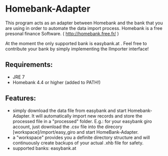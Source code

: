 # Homebank-Adapter

This program acts as an adapter between Homebank and the bank that you are using in order to automate the data import process. Homebank is a free presonal finance Software. ( http://homebank.free.fr/ )

At the moment the only supported bank is easybank.at .
Feel free to contribute your bank by simply implementing the IImporter interface!

## Requirements:

- JRE 7
- Homebank 4.4 or higher (added to PATH!)

## Features:

- simply download the data file from easybank and start Homebank-Adapter. It will automatically import new records and store the processed file in a "processed" folder. E.g.: for your easybank giro account, just download the .csv file into the direcory [workspace]/import/easy_giro and start HomeBank-Adapter.
- a "workspace" provides you a definite directory structure and will continuously create backups of your actual .xhb file for safety.
- supported banks: easybank.at

